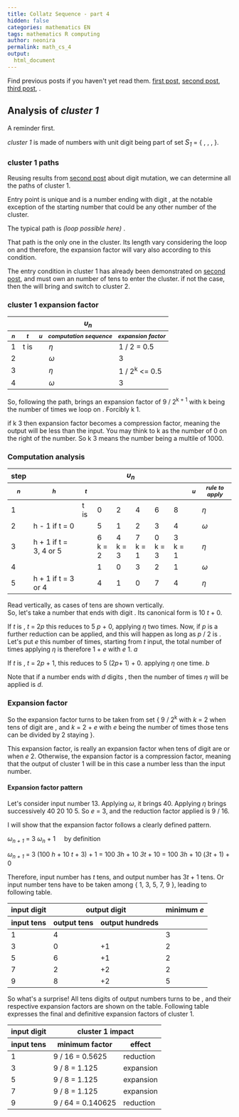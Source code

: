 ```yaml
---
title: Collatz Sequence - part 4
hidden: false
categories: mathematics EN
tags: mathematics R computing 
author: neonira
permalink: math_cs_4
output:
  html_document
---
```

Find previous posts if you haven't yet read them. [first post](math_cs_1), [second post](math_cs_2), [third post](math_cs_3), .   

## Analysis of <cite class='kw'>cluster 1</cite>

A reminder first.  

<cite class='kw'>cluster 1</cite> is made of numbers with unit digit being part of set <cite class='kw' style='font-size:1.1em;'>S<sub>1</sub></cite> = { <span class='digit digit6'></span>, <span class='digit digit3'></span>, <span class='digit digit0'></span>, <span class='digit digit5'></span> }.

<!--
<span class='digit digit2'></span> 
<cite class='kw'>t</cite>
<cite class='kw even'></cite>
-->

### cluster 1 paths

Reusing results from [second post](math_cs_2) about digit mutation, we can determine all the paths of cluster 1. 

Entry point is unique and is a number ending with digit <span class='digit digit6'></span> , at the notable exception of the starting number that could be any other number of the cluster.  

The typical path is <span class='digit digit6'></span> <cite class='arrow'></cite><span class='digit digit3'></span> <cite class='arrow'></cite> <span class='digit digit0'></span> <cite class='arrow'> (loop possible here)</cite><span class='digit digit5'></span> <cite class='arrow'></cite> <span class='digit digit6'></span>.  

That path is the only one in the cluster. Its length vary considering the loop on <span class='digit digit0'></span> and therefore, the expansion factor will vary also according to this condition.  

The entry condition in cluster 1 has already been demonstrated on [second post](math_cs_2), and <span class='digit digit6'></span> must own an <cite class='kw even'></cite> number of tens to enter the cluster. if not the case, then the <span class='digit digit6'></span> will bring <span class='digit digit8'></span> and switch to cluster 2. 


### cluster 1 expansion factor
<table>
<thead>
<tr style='font-weight:bold'>
<th colspan='5'> <cite class='kw'> &upsilon;<sub>n</sub></cite></th>
</tr>
<tr style='font-weight:bold;font-style:oblique;font-size:.8em'>
<th>n</th>
<th>t</th>
<th>u</th>
<th>computation sequence</th>
<th>expansion factor</th>
</tr>
</thead>
<tbody>
<tr>
<td>1</td>
<td>t is <cite class='kw even'></cite></td>
<td><span class='digit digit6'></span></td>
<td><cite class='kw'>&eta;</cite></td>
<td>1 / 2 = 0.5</td>
</tr>
<tr>
<td>2</td>
<td></td>
<td><span class='digit digit3'></span></td>
<td><cite class='kw'>&omega;</cite></td>
<td>3</td>
</tr>
<tr>
<td>3</td>
<td></td>
<td><span class='digit digit0'></span></td>
<td><cite class='kw'>&eta;</cite></td>
<td>1 / 2<sup>k</sup> &lt;= 0.5 </td>
</tr>
<tr>
<td>4</td>
<td></td>
<td><span class='digit digit5'></span></td>
<td><cite class='kw'>&omega;</cite></td>
<td>3</td>
</tr>
</tbody>
</table>


So, following the path, brings an expansion factor of 9 / 2<sup>k + 1</sup> with k being the number of times we loop on <span class='digit digit0'></span>. Forcibly k <cite class='math_ge'></cite>1.  

if k <cite class='math_ge'></cite>3 then expansion factor becomes a compression factor, meaning the output will be less than the input. You may think to k as the number of 0 on the right of the number. So k <cite class='math_ge'></cite>3 means the number being a multile of 1000.


### Computation analysis
<table>
<thead>
<tr style='font-weight:bold'>
<th>step</th>
<th colspan='9'> <cite class='kw'> &upsilon;<sub>n</sub></cite></th>
</tr>
<tr style='font-weight:bold;font-style:oblique;font-size:.8em'>
<th>n</th>
<th>h</th>
<th>t</th>
<th></th>
<th></th>
<th></th>
<th></th>
<th></th>
<th>u</th>
<th>rule to apply</th>
</tr>
</thead>
<tbody>
<tr>
<td>1</td>
<td></td>
<td>t is <cite class='kw even'></cite></td>
<td>0</td><td>2</td><td>4</td><td>6</td><td>8</td>
<td><span class='digit digit6'></span></td>
<td><cite class='kw'>&eta;</cite></td>
</tr>
<tr>
<td>2</td>
<td> h - 1 if t = 0</td>
<td> </td>
<td>5</td><td>1</td><td>2</td><td>3</td><td>4</td>
<td><span class='digit digit3'></span></td>
<td><cite class='kw'>&omega;</cite></td>
</tr>
<tr>
<td>3</td>
<td> h + 1 if t = 3, 4 or 5</td>
<td></td>
<td>6<br>k = 2</td><td>4<br>k = 3</td><td>7<br>k = 1</td><td>0<br>k = 3</td><td>3<br>k = 1</td>
<td><span class='digit digit0'></span></td>
<td><cite class='kw'>&eta;</cite></td>
</tr>
<tr>
<td>4</td>
<td></td>
<td></td>
<td>1</td><td>0</td><td>3</td><td>2</td><td>1</td>
<td><span class='digit digit5'></span></td>
<td><cite class='kw'>&omega;</cite></td>
</tr>

<tr>
<td>5</td>
<td>h + 1 if t = 3 or 4</td>
<td></td>
<td>4</td><td>1</td><td>0</td><td>7</td><td>4</td>
<td><span class='digit digit6'></span></td>
<td><cite class='kw'>&eta;</cite></td>
</tr>
</tbody>
</table>

Read vertically, as cases of tens are shown vertically.  
So, let's take a number that ends with digit <span class='digit digit0'></span>. Its canonical form is 10 <cite class='kw'>t</cite> + 0.  

If <cite class='kw'>t</cite> is <cite class='kw even'></cite>, <cite class='kw'>t</cite> = 2<cite class='kw'>p</cite> this reduces to 5 <cite class='kw'>p</cite> + 0, applying <cite class='kw'>&eta;</cite> two times. Now, if <cite class='kw'>p</cite> is <cite class='kw even'></cite> a further reduction can be applied, and this will happen as long as <cite class='kw'>p</cite> / 2 is <cite class='kw even'></cite>. Let's put <cite class='kw'>e</cite> this number of times, starting from <cite class='kw'>t</cite> input, the total number of times applying <cite class='kw'>&eta;</cite> is therefore 1 + <cite class='kw'>e</cite> with <cite class='kw'>e</cite> <cite class='math_ge'></cite> 1.  <cite class='refeq'>a</cite>  

If <cite class='kw'>t</cite> is <cite class='kw odd'></cite>, <cite class='kw'>t</cite> = 2<cite class='kw'>p</cite> + 1, this reduces to 5 (2<cite class='kw'>p</cite>+ 1) + 0. applying <cite class='kw'>&eta;</cite> one time. <cite class='refeq'>b</cite>  

Note that if a number ends with <cite class='kw'>d</cite> digits <span class='digit digit0'></span>, then the number of times <cite class='kw'>&eta;</cite> will be applied is <cite class='kw'>d</cite>. 

### Expansion factor 

So the expansion factor turns to be taken from set { 9 / 2<sup>k</sup> with <cite class='kw'>k</cite> = 2 when tens of <span class='digit digit0'></span> digit are <cite class='kw odd'></cite>, and <cite class='kw'>k</cite> = 2 + <cite class='kw'>e</cite> with <cite class='kw'>e</cite> being the number of times those tens can be divided by 2 staying <cite class='kw even'></cite>}.  

This expansion factor, is really an expansion factor when tens of <span class='digit digit0'></span> digit are <cite class='kw odd'></cite> or when <cite class='kw'>e</cite> <cite class='math_le'></cite> 2. Otherwise, the expansion factor is a compression factor, meaning that the output of cluster 1 will be in this case a number less than the input number. 

#### Expansion factor pattern

Let's consider input number 13. Applying <cite class='kw'>&omega;</cite>, it brings 40. Applying <cite class='kw'>&eta;</cite> brings successively 40 <cite class='arrow'></cite> 20 <cite class='arrow'></cite> 10 <cite class='arrow'></cite> 5. So <cite class='kw'>e</cite> = 3, and the reduction factor applied is 9 / 16. 

I will show that the expansion factor follows a clearly defined pattern. 

<cite class='kw'> &omega;<sub>n + 1</sub></cite> = 3 <cite class='kw'> &omega;<sub>n</sub></cite> + 1 &nbsp;&nbsp;&nbsp; by definition

<cite class='kw'> &omega;<sub>n + 1</sub></cite> =  3 (100 <cite class='kw'>h</cite> + 10 <cite class='kw'>t</cite> + 3) + 1 = 100 <cite class='kw'>3h</cite> + 10 <cite class='kw'>3t</cite> + 10 = 100 <cite class='kw'>3h</cite> + 10 (<cite class='kw'>3t</cite> + 1) + 0

Therefore, input number has <cite class='kw'>t</cite> tens, and output number has 3<cite class='kw'>t</cite> + 1 tens. Or input number tens have to be taken among { 1, 3, 5, 7, 9 }, leading to following table. 

<table>
<thead>
<tr>
<th>input digit <span class='digit digit3'></span></th>
<th colspan='2'>output digit <span class='digit digit0'></span></th>
<th>minimum <cite class='kw'>e</cite></th>
</tr>
<tr>
<th>input tens </th>
<th>output tens</th>
<th>output hundreds</th>
<th> </th>
</tr>
</thead>
<tbody>
<tr><td>1</td><td>4</td><td></td><td>3</td></tr>
<tr><td>3</td><td>0</td><td>+1</td><td>2</td></tr>
<tr><td>5</td><td>6</td><td>+1</td><td>2</td></tr>
<tr><td>7</td><td>2</td><td>+2</td><td>2</td></tr>
<tr><td>9</td><td>8</td><td>+2</td><td>5</td></tr>
</tbody>
</table>

So what's a surprise! All tens digits of output numbers turns to be <cite class='kw even'></cite>, and their respective expansion factors are shown on the table. Following table expresses the final and definitive expansion factors of cluster 1. 

<table>
<thead>
<tr>
<th>input digit <span class='digit digit3'></span></th>
<th colspan='2'>cluster 1 impact</th>
</tr>
<tr>
<th>input tens</th>
<th>minimum factor</th>
<th>effect</th>
</tr>
</thead>
<tbody>
<tr><td>1</td><td>9 / 16 = 0.5625 </td><td>reduction</td></tr>
<tr><td>3</td><td>9 / 8 = 1.125</td><td>expansion</td></tr>
<tr><td>5</td><td>9 / 8 = 1.125</td><td>expansion</td></tr>
<tr><td>7</td><td>9 / 8 = 1.125</td><td>expansion</td></tr>
<tr><td>9</td><td>9 / 64 = 0.140625</td><td>reduction</td></tr>
</tbody>
</table>








